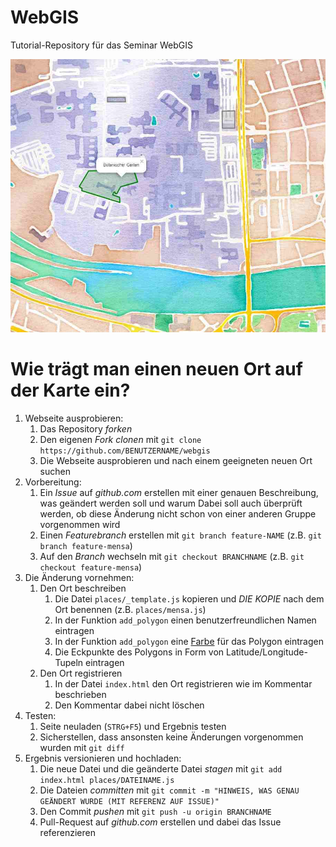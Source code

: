 # WebGIS

Tutorial-Repository für das Seminar WebGIS

![screen shot of the map](screenshot.jpg)

# Wie trägt man einen neuen Ort auf der Karte ein?

1. Webseite ausprobieren:
    1. Das Repository *forken*
    2. Den eigenen *Fork* *clonen* mit `git clone https://github.com/BENUTZERNAME/webgis`
    3. Die Webseite ausprobieren und nach einem geeigneten neuen Ort suchen
2. Vorbereitung:
    1. Ein *Issue* auf *github.com* erstellen mit einer genauen Beschreibung, was geändert werden soll und warum
        Dabei soll auch überprüft werden, ob diese Änderung nicht schon von einer anderen Gruppe vorgenommen wird
    2. Einen *Featurebranch* erstellen mit `git branch feature-NAME` (z.B. `git branch feature-mensa`)
    3. Auf den *Branch* wechseln mit `git checkout BRANCHNAME` (z.B. `git checkout feature-mensa`)
3. Die Änderung vornehmen:
    1. Den Ort beschreiben
        1. Die Datei `places/_template.js` kopieren und *DIE KOPIE* nach dem Ort benennen (z.B. `places/mensa.js`)
        2. In der Funktion `add_polygon` einen benutzerfreundlichen Namen eintragen
        3. In der Funktion `add_polygon` eine [Farbe](https://www.w3schools.com/cssref/css_colors.asp) für das Polygon eintragen
        4. Die Eckpunkte des Polygons in Form von Latitude/Longitude-Tupeln eintragen
    2. Den Ort registrieren
        1. In der Datei `index.html` den Ort registrieren wie im Kommentar beschrieben
        2. Den Kommentar dabei nicht löschen
4. Testen:
    1. Seite neuladen (`STRG+F5`) und Ergebnis testen
    2. Sicherstellen, dass ansonsten keine Änderungen vorgenommen wurden mit `git diff`
5. Ergebnis versionieren und hochladen:
    1. Die neue Datei und die geänderte Datei *stagen* mit `git add index.html places/DATEINAME.js`
    2. Die Dateien *committen* mit `git commit -m "HINWEIS, WAS GENAU GEÄNDERT WURDE (MIT REFERENZ AUF ISSUE)"`
    3. Den Commit *pushen* mit `git push -u origin BRANCHNAME`
    4. Pull-Request auf *github.com* erstellen und dabei das Issue referenzieren

